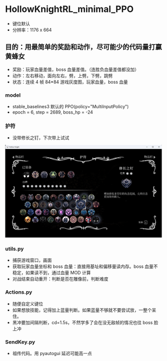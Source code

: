 # HollowKnightRL_minimal_PPO
- 键位默认
- 分辨率：1176 x 664

## 目的：用最简单的奖励和动作，尽可能少的代码量打赢黄蜂女
- 奖励：玩家血量差值，boss 血量差值。（连胜负血量差值都没加）
- 动作：左右移动，面向左右，劈，上劈，下劈，跳劈
- 状态：连续 4 帧 84*84 游戏灰度图，玩家血量，boss 血量

### model
- stable_baselines3 默认的 PPO(policy="MultiInputPolicy")
- epoch = 6, step = 2689, boss_hp = -24

### 护符
- 没带修长之钉，下次带上试试
<div style="text-align: center;">
  <img src="./images/charms.png" alt="charms" style="width: auto; height: auto;">
</div>

### utils.py
- 捕获游戏窗口，画面
- 获取玩家血量坐标和 boss 血量：直接用基址和偏移量读内存。boss 血量不稳定，如果读不到，通过血量 MOD 计算
- 对战结束自动重开：判断是否在雕像前，判断难度

### Actions.py
- 随便自定义键位
- 如果想放技能，记得加上蓝量判断。如果蓝量不够就不要尝试放，一整个呆住。
- 黑冲要加间隔判断，cd=1.5s，不然学多了会在没无敌帧的情况也往 boss 脸上冲

### SendKey.py
- 祖传代码。用 pyautogui 延迟可能高一点
